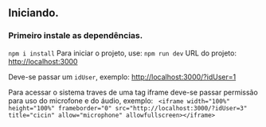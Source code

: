 
## Iniciando.

### Primeiro instale as dependências.
`npm i install`
Para iniciar o projeto, use:
`npm run dev`
URL do projeto: [http://localhost:3000](http://localhost:3000)

Deve-se passar um `idUser`, exemplo: [http://localhost:3000/?idUser=1](http://localhost:3000/?idUser=1)

Para acessar o sistema traves de uma tag iframe deve-se passar permissão para uso do microfone e do áudio, exemplo:
` <iframe width="100%" height="100%" frameborder="0" src="http://localhost:3000/?idUser=3" title="cicin" allow="microphone" allowfullscreen></iframe>`

